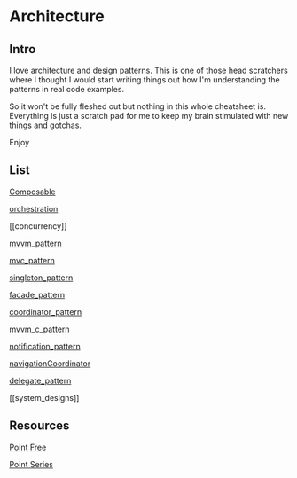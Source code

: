 

# Architecture

## Intro

I love architecture and design patterns.
This is one of those head scratchers where I thought I would start writing things out how I'm understanding the patterns in real code examples.

So it won't be fully fleshed out but nothing in this whole cheatsheet is. Everything is just a scratch pad for me to keep my brain stimulated with new things and gotchas.


Enjoy

## List

[Composable](composable/ReadMe_composable.md)

[orchestration](orchestration.md)

[[concurrency]]

[mvvm_pattern](mvvm_pattern.md)

[mvc_pattern](mvc_pattern.md)

[singleton_pattern](singleton_pattern.md)

[facade_pattern](facade_pattern.md)

[coordinator_pattern](coordinator_pattern.md)

[mvvm_c_pattern](mvvm_c_pattern.md)

[notification_pattern](notification_pattern.md)

[navigationCoordinator](navigationCoordinator.md)

[delegate_pattern](delegate_pattern.md)

[[system_designs]]

## Resources

[Point Free](https://www.pointfree.co/collections/composable-architecture)

[Point Series](https://www.pointfree.co)
